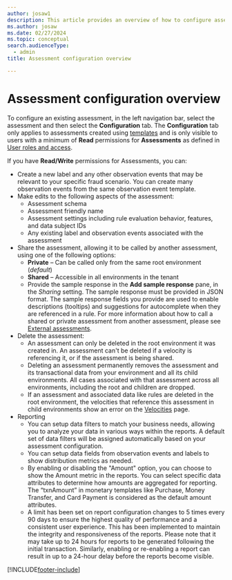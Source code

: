 ```yaml
---
author: josaw1
description: This article provides an overview of how to configure assessments in Fraud Protection.
ms.author: josaw
ms.date: 02/27/2024
ms.topic: conceptual
search.audienceType:
  - admin
title: Assessment configuration overview

---
```


# Assessment configuration overview

To configure an existing assessment, in the left navigation bar, select the assessment and then select the **Configuration** tab. The **Configuration** tab only applies to assessments created using [templates](assessment-create-new.md#template) and is only visible to users with a minimum of **Read** permissions for **Assessments** as defined in [User roles and access](user-roles-access.md).

If you have **Read/Write** permissions for Assessments, you can:

- Create a new label and any other observation events that may be relevant to your specific fraud scenario. You can create many observation events from the same observation event template.
- Make edits to the following aspects of the assessment:
  - Assessment schema
  - Assessment friendly name
  - Assessment settings including rule evaluation behavior, features, and data subject IDs
  - Any existing label and observation events associated with the assessment
- Share the assessment, allowing it to be called by another assessment, using one of the following options:
  - **Private** – Can be called only from the same root environment (_default_)
  - **Shared** – Accessible in all environments in the tenant
  - Provide the sample response in the **Add sample response** pane, in the *Sharing* setting. The sample response must be provided in JSON format. The sample response fields you provide are used to enable descriptions (tooltips) and suggestions for autocomplete when they are referenced in a rule. For more information about how to call a shared or private assessment from another assessment, please see [External assessments](external-assessments.md).
- Delete the assessment:
  - An assessment can only be deleted in the root environment it was created in. An assessment can't be deleted if a velocity is referencing it, or if the assessment is being shared.
  - Deleting an assessment permanently removes the assessment and its transactional data from your environment and all its child environments. All cases associated with that assessment across all environments, including the root and children are dropped.
  - If an assessment and associated data like rules are deleted in the root environment, the velocities that reference this assessment in child environments show an error on the [Velocities](velocities.md) page. 
- Reporting
  - You can setup data filters to match your business needs, allowing you to analyze your data in various ways within the reports. A default set of data filters will be assigned automatically based on your assessment configuration.
  - You can setup data fields from observation events and labels to show distribution metrics as needed.  
  - By enabling or disabling the "Amount" option, you can choose to show the Amount metric in the reports. You can select specific data attributes to determine how amounts are aggregated for reporting. The “txnAmount” in monetary templates like Purchase, Money Transfer, and Card Payment is considered as the default amount attributes.
  - A limit has been set on report configuration changes to 5 times every 90 days to ensure the highest quality of performance and a consistent user experience. This has been implemented to maintain the integrity and responsiveness of the reports. Please note that it may take up to 24 hours for reports to be generated following the initial transaction. Similarly, enabling or re-enabling a report can result in up to a 24-hour delay before the reports become visible.


[!INCLUDE[footer-include](includes/footer-banner.md)]
